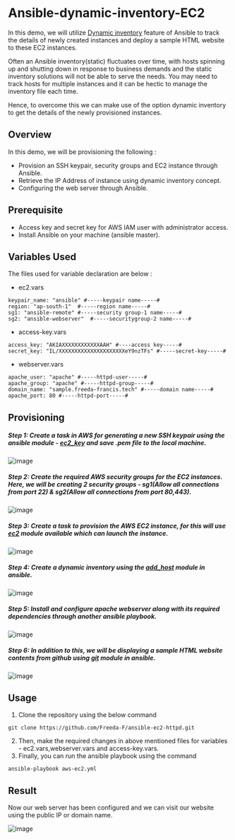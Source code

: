 # Ansible-dynamic-inventory-EC2

In this demo, we will utilize [Dynamic inventory](https://docs.ansible.com/ansible/latest/user_guide/intro_dynamic_inventory.html) feature of Ansible to track the details of newly created instances and deploy a sample HTML website to these EC2 instances.

Often an Ansible inventory(static) fluctuates over time, with hosts spinning up and shutting down in response to business demands and the static inventory solutions will not be able to serve the needs. You may need to track hosts for multiple instances and it can be hectic to manage the inventory file each time. 

Hence, to overcome this we can make use of the option dynamic inventory to get the details of the newly provisioned instances.

## Overview

In this demo, we will be provisioning the following :

- Provision an SSH keypair, security groups and EC2 instance through Ansible.
- Retrieve the IP Address of instance using dynamic inventory concept.
- Configuring the web server through Ansible.

## Prerequisite

- Access key and secret key for AWS IAM user with administrator access.
- Install Ansible on your machine (ansible master).

## Variables Used

The files used for variable declaration are below :
 - ec2.vars
```
keypair_name: "ansible" #-----keypair name-----#
region: "ap-south-1"  #-----region name-----#
sg1: "ansible-remote" #-----security group-1 name-----#
sg2: "ansible-webserver"  #-----securitygroup-2 name-----#
```
- access-key.vars
```
access_key: "AKIAXXXXXXXXXXXXAAH" #----access key-----#
secret_key: "IL/XXXXXXXXXXXXXXXXXXXXXeY9nzTFs" #-----secret-key-----#
```
- webserver.vars
```
apache_user: "apache" #-----httpd-user-----#
apache_group: "apache" #-----httpd-group-----#
domain_name: "sample.freeda-francis.tech" #-----domain name-----#
apache_port: 80 #-----httpd-port-----#
```

## Provisioning

##### Step 1: Create a task in AWS for generating a new SSH keypair using the ansible module - [ec2_key](https://docs.ansible.com/ansible/latest/collections/amazon/aws/ec2_key_module.html) and save .pem file to the local machine.

![image](https://user-images.githubusercontent.com/93197553/148648004-98de5005-eb11-4f96-ab9a-9e6ccb5d1ab2.png)

##### Step 2: Create the required AWS security groups for the EC2 instances. Here, we will be creating 2 security groups - sg1(Allow all connections from port 22) & sg2(Allow all connections from port 80,443).

![image](https://user-images.githubusercontent.com/93197553/148648097-d6fcce4f-db99-4388-85d2-2aae338e79ef.png)

##### Step 3: Create a task to provision the AWS EC2 instance, for this will use [ec2](https://docs.ansible.com/ansible/latest/collections/amazon/aws/ec2_module.html) module available which can launch the instance.

![image](https://user-images.githubusercontent.com/93197553/148648140-c1c9f847-edcc-4a15-a935-5f43eba61837.png)

##### Step 4: Create a dynamic inventory using the [add_host](https://docs.ansible.com/ansible/latest/collections/ansible/builtin/add_host_module.html) module in ansible.

![image](https://user-images.githubusercontent.com/93197553/148648159-f1760258-bc65-4dc9-89d1-e0b97c9f3920.png)

##### Step 5: Install and configure apache webserver along with its required dependencies through another ansible playbook.

![image](https://user-images.githubusercontent.com/93197553/148648298-d06039da-7eeb-4bbe-a41b-c87f9dceaa5a.png)

##### Step 6: In addition to this, we will be displaying a sample HTML website contents from github using [git](https://docs.ansible.com/ansible/latest/collections/ansible/builtin/git_module.html) module in ansible.

![image](https://user-images.githubusercontent.com/93197553/148648357-1a86249a-5af1-4282-b04b-7e56fec8d83a.png)

## Usage

1. Clone the repository using the below command
```
git clone https://github.com/Freeda-F/ansible-ec2-httpd.git
```
2. Then, make the required changes in above mentioned files for variables - ec2.vars,webserver.vars and access-key.vars.
3. Finally, you can run the ansible playbook using the command
```
ansible-playbook aws-ec2.yml
```

## Result

Now our web server has been configured and we can visit our website using the public IP or domain name.

![image](https://user-images.githubusercontent.com/93197553/148648779-d68643be-e0a6-486b-978a-3e071db3a426.png)



